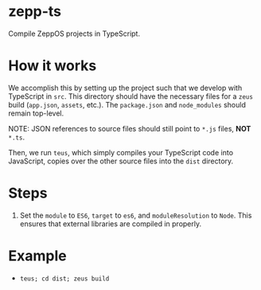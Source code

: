 # zepp-ts
Compile ZeppOS projects in TypeScript.

# How it works
We accomplish this by setting up the project such that we develop with TypeScript in `src`. This directory should have the necessary files for a `zeus` build (`app.json`, `assets`, etc.). The `package.json` and `node_modules` should remain top-level.

NOTE: JSON references to source files should still point to `*.js` files, **NOT** `*.ts`.

Then, we run `teus`, which simply compiles your TypeScript code into JavaScript, copies over the other source files into the `dist` directory.

# Steps

1. Set the `module` to `ES6`, `target` to `es6`, and `moduleResolution` to `Node`. This ensures that external libraries are compiled in properly.

# Example
* `teus; cd dist; zeus build`
